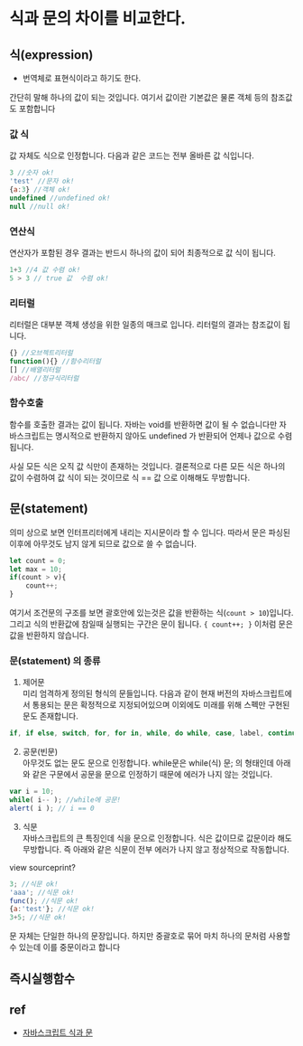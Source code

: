 # 식과 문의 차이를 비교한다.


## 식(expression)
- 번역체로 표현식이라고 하기도 한다.

간단히 말해 하나의 값이 되는 것입니다. 여기서 값이란 기본값은 물론 객체 등의 참조값도 포함합니다

### 값 식 
값 자체도 식으로 인정합니다. 다음과 같은 코드는 전부 올바른 값 식입니다.
```js
3 //숫자 ok!
'test' //문자 ok!
{a:3} //객체 ok!
undefined //undefined ok!
null //null ok!
```
### 연산식 
연산자가 포함된 경우 결과는 반드시 하나의 값이 되어 최종적으로 값 식이 됩니다.
```js
1+3 //4 값 수렴 ok!
5 > 3 // true 값  수렴 ok!
```
### 리터럴 
리터럴은 대부분 객체 생성을 위한 일종의 매크로 입니다. 리터럴의 결과는 참조값이 됩니다.
```js
{} //오브젝트리터럴
function(){} //함수리터럴
[] //배열리터럴
/abc/ //정규식리터럴
```

### 함수호출 
함수를 호출한 결과는 값이 됩니다. 자바는 void를 반환하면 값이 될 수 없습니다만 자바스크립트는 명시적으로 반환하지 않아도 undefined 가 반환되어 언제나 값으로 수렴됩니다.


사실 모든 식은 오직 값 식만이 존재하는 것입니다. 결론적으로 다른 모든 식은 하나의 값이 수렴하여 값 식이 되는 것이므로 식 == 값 으로 이해해도 무방합니다.


## 문(statement) 
의미 상으로 보면 인터프리터에게 내리는 지시문이라 할 수 입니다.
따라서 문은 파싱된 이후에 아무것도 남지 않게 되므로 값으로 쓸 수 없습니다.

```js
let count = 0;
let max = 10;
if(count > v){
    count++;
}
```
여기서 조건문의 구조를 보면 괄호안에 있는것은 값을 반환하는 식(`count > 10`)입니다. 
그리고 식의 반환값에 참일때 실행되는 구간은 문이 됩니다. `{ count++; }` 이처럼 문은 값을 반환하지 않습니다.



### 문(statement) 의 종류

1. 제어문  
미리 엄격하게 정의된 형식의 문들입니다. 다음과 같이 현재 버전의 자바스크립트에서 통용되는 문은 확정적으로 지정되어있으며 이외에도 미래를 위해 스펙만 구현된 문도 존재합니다.

```js
if, if else, switch, for, for in, while, do while, case, label, continue, break, return, var, try, catch
```

2. 공문(빈문)  
아무것도 없는 문도 문으로 인정합니다. while문은 while(식) 문; 의 형태인데 아래와 같은 구문에서 공문을 문으로 인정하기 때문에 에러가 나지 않는 것입니다.  
```js
var i = 10;
while( i-- ); //while에 공문!
alert( i ); // i == 0
```

3. 식문  
자바스크립트의 큰 특징인데 식을 문으로 인정합니다. 식은 값이므로 값문이라 해도 무방합니다. 즉 아래와 같은 식문이 전부 에러가 나지 않고 정상적으로 작동합니다.

view sourceprint?
```js
3; //식문 ok!
'aaa'; //식문 ok!
func(); //식문 ok!
{a:'test'}; //식문 ok!
3+5; //식문 ok!
```

문 자체는 단일한 하나의 문장입니다. 하지만 중괄호로 묶어 마치 하나의 문처럼 사용할 수 있는데 이를 중문이라고 합니다


## 즉시실행함수



## ref 
- [자바스크립트 식과 문](https://www.bsidesoft.com/760)